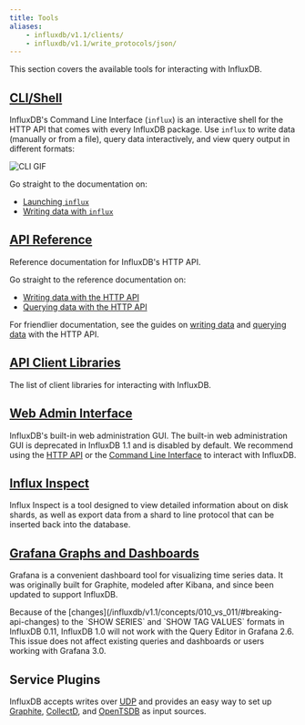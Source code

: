 ```yaml
---
title: Tools
aliases:
    - influxdb/v1.1/clients/
    - influxdb/v1.1/write_protocols/json/
---
```


This section covers the available tools for interacting with InfluxDB.

## [CLI/Shell](/influxdb/v1.1/tools/shell/)

InfluxDB's Command Line Interface (`influx`) is an interactive shell for the
HTTP API that comes with every InfluxDB package.
Use `influx` to write data (manually or from a file), query data interactively,
and view query output in different formats:

![CLI GIF](/img/influxdb/cli-1.0-beta.gif)

Go straight to the documentation on:

* [Launching `influx`](/influxdb/v1.1/tools/shell/#launch-influx)
* [Writing data with `influx`](/influxdb/v1.1/tools/shell/#write-data-to-influxdb-with-insert)

## [API Reference](/influxdb/v1.1/tools/api/)

Reference documentation for InfluxDB's HTTP API.

Go straight to the reference documentation on:

* [Writing data with the HTTP API](/influxdb/v1.1/tools/api/#write)
* [Querying data with the HTTP API](/influxdb/v1.1/tools/api/#query)

For friendlier documentation, see the guides on
[writing data](/influxdb/v1.1/guides/writing_data/) and
[querying data](/influxdb/v1.1/guides/querying_data/) with the HTTP API.

## [API Client Libraries](/influxdb/v1.1/tools/api_client_libraries/)

The list of client libraries for interacting with InfluxDB.

## [Web Admin Interface](/influxdb/v1.1/tools/web_admin/)

InfluxDB's built-in web administration GUI.
The built-in web administration GUI is deprecated in InfluxDB 1.1 and is disabled by default. We recommend using the [HTTP API](/influxdb/v1.1/tools/api/) or the [Command Line Interface](/influxdb/v1.1/tools/shell/) to interact with InfluxDB.

## [Influx Inspect](/influxdb/v1.1/tools/influx_inspect/)

Influx Inspect is a tool designed to view detailed information about on disk shards, as well as export data from a shard to line protocol that can be inserted back into the database.

## [Grafana Graphs and Dashboards](http://docs.grafana.org/datasources/influxdb/)

Grafana is a convenient dashboard tool for visualizing time series data.
It was originally built for Graphite, modeled after Kibana, and since been updated to support InfluxDB.

<dt> Because of the [changes](/influxdb/v1.1/concepts/010_vs_011/#breaking-api-changes) to the `SHOW SERIES` and `SHOW TAG VALUES` formats in InfluxDB 0.11, InfluxDB 1.0 will not work with the Query Editor in Grafana 2.6.
This issue does not affect existing queries and dashboards or users working with Grafana 3.0. </dt>

## Service Plugins

InfluxDB accepts writes over
[UDP](https://github.com/influxdata/influxdb/blob/master/services/udp/README.md)
and provides an easy way to set up
[Graphite](https://github.com/influxdata/influxdb/blob/master/services/graphite/README.md),
[CollectD](https://github.com/influxdata/influxdb/blob/master/services/collectd/README.md),
and [OpenTSDB](https://github.com/influxdb/influxdb/blob/master/services/opentsdb/README.md) as input sources.
